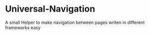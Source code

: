 # Universal-Navigation
A small Helper to make navigation between pages writen in different frameworks easy
